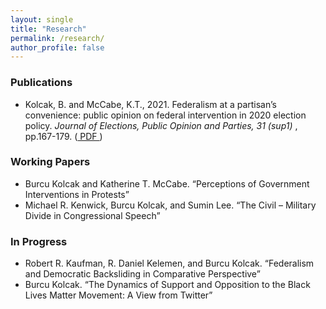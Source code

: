```yaml
---
layout: single
title: "Research"
permalink: /research/
author_profile: false
---
```


### Publications
* Kolcak, B. and McCabe, K.T., 2021. Federalism at a partisan’s convenience: public opinion on federal intervention in 2020 election policy. <i> Journal of Elections, Public Opinion and Parties, 31 (sup1) </i>, pp.167-179. (<a href="https://www.tandfonline.com/doi/abs/10.1080/17457289.2021.1924741?journalCode=fbep20"> PDF </a>)

### Working Papers
*  Burcu Kolcak and Katherine T. McCabe. “Perceptions of Government Interventions in Protests”
* Michael  R. Kenwick,  Burcu  Kolcak,  and  Sumin  Lee. “The  Civil – Military Divide in Congressional Speech”

### In Progress 
* Robert  R. Kaufman, R.  Daniel  Kelemen,  and  Burcu  Kolcak.   “Federalism and Democratic Backsliding in Comparative Perspective”
* Burcu Kolcak. “The Dynamics of Support and Opposition to the Black Lives Matter Movement:  A View from Twitter”